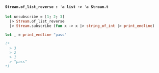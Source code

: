 #### `Stream.of_list_reverse : 'a list -> 'a Stream.t`

```ocaml
let unsubscribe = [1; 2; 3]
  |> Stream.of_list_reverse
  |> Stream.subscribe (fun x -> x |> string_of_int |> print_endline)

let _ = print_endline "pass"

(*
  > 3
  > 2
  > 1
  > "pass"
*)
```